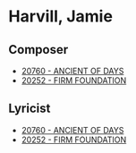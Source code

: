 # Harvill, Jamie

## Composer

- [20760 - ANCIENT OF DAYS](/hymns/20760.md)
- [20252 - FIRM FOUNDATION](/hymns/20252.md)

## Lyricist

- [20760 - ANCIENT OF DAYS](/hymns/20760.md)
- [20252 - FIRM FOUNDATION](/hymns/20252.md)

